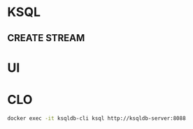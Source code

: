 # KSQL

## CREATE STREAM
# UI


# CLO
```bash
docker exec -it ksqldb-cli ksql http://ksqldb-server:8088
```